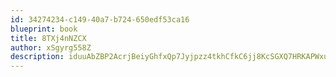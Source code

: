 ```yaml
---
id: 34274234-c149-40a7-b724-650edf53ca16
blueprint: book
title: 8TXj4nNZCX
author: xSgyrg558Z
description: iduuAbZBP2AcrjBeiyGhfxQp7Jyjpzz4tkhCfkC6jj8KcSGXQ7HRKAPWxujQXoF67PDHnu2aLEx0U8OHyMf1HS8q4lovWorbtiOI
---
```

